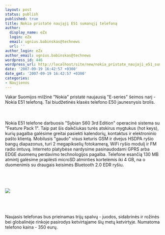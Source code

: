 ```yaml
---
layout: post
status: publish
published: true
title: Nokia pristatė naująjį E51 sumanųjį telefoną
author:
  display_name: eZx
  login: eZx
  email: ugnius.babinskas@technews
  url: ''
author_login: eZx
author_email: ugnius.babinskas@technews
wordpress_id: 446
wordpress_url: http://localhost/site/new/nokia_pristate_naujaji_e51_sumanuji_telefona/
date: '2007-09-19 16:42:57 +0300'
date_gmt: '2007-09-19 16:42:57 +0300'
categories:
- Naujienos
---
```

<p>Vakar Suomijos milžinė &quot;Nokia&quot; pristatė naujausią &quot;E-series&quot; šeimos narį - Nokia E51 telefoną. Tai  biudžetinės klasės telefono E50 jaunesnysis brolis.<br />
<br><br />
<br>Nokia E51 telefone darbuosis &quot;Sybian S60 3rd Edition&quot; operacinė sistema su &quot;Feature Pack 1&quot;. Taip pat šis daikčiukas turės atskirus mygtukus (hot keys), kurių pagalba galėsime greitai pasiekti kalendorių, kontaktus ir elektroninio pašto klientą. Mobilusis &quot;gaudo&quot; visus keturis GSM ir dvejus HSDPA ryšio bangų diapazonus, turi 2 megapikselių fotokamerą, WiFi ryšio modulį ir FM radio imtuvą. Interneto platybėse nardysime pasinaudodami  GPRS arba EDGE duomenų perdavimo technologijos pagalba.  Telefone esančią 130 MB atmintį galėsime praplėsti microSD atminties kortelėmis iki 4 GB, na o duomenimis su draugais keisimės Bluetooth 2.0 EDR ryšiu.<br />
<br><br />
<br><br><img src="http://www.ipix.lt/out.php/i246472_01e51.jpg"><br><br />
<br><br />
<br>Naujasis telefonas bus prieinamas trijų spalvų - juodos, sidabrinės ir rožinės bei globalinėje rinkoje pasirodys ketvirtąjame šių metų ketvirtyje. Numatoma telefono kaina - 350 eurų.</p>
